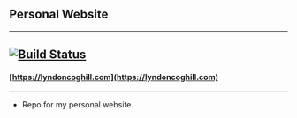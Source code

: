 ## Personal Website
---
[![Build Status](https://travis-ci.org/lcoghill/lcoghill.github.io.svg?branch=source)](https://travis-ci.org/lcoghill/lcoghill.github.io)
---
#### [https://lyndoncoghill.com](https://lyndoncoghill.com)
---

- Repo for my personal website.
